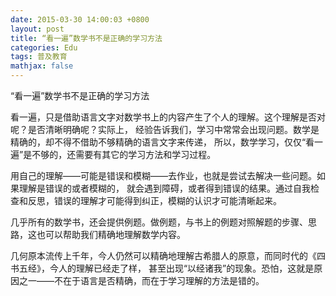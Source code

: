 ```yaml
---
date: 2015-03-30 14:00:03 +0800
layout: post
title: “看一遍”数学书不是正确的学习方法
categories: Edu
tags: 普及教育
mathjax: false
---
```


“看一遍”数学书不是正确的学习方法

看一遍，只是借助语言文字对数学书上的内容产生了个人的理解。这个理解是否对呢？是否清晰明确呢？实际上，
经验告诉我们，学习中常常会出现问题。数学是精确的，却不得不借助不够精确的语言文字来传递，
所以，数学学习，仅仅“看一遍”是不够的，还需要有其它的学习方法和学习过程。

用自己的理解——可能是错误和模糊——去作业，也就是尝试去解决一些问题。如果理解是错误的或者模糊的，
就会遇到障碍，或者得到错误的结果。通过自我检查和反思，错误的理解才可能得到纠正，模糊的认识才可能清晰起来。

几乎所有的数学书，还会提供例题。做例题，与书上的例题对照解题的步骤、思路，这也可以帮助我们精确地理解数学内容。

几何原本流传上千年，今人仍然可以精确地理解古希腊人的原意，而同时代的《四书五经》，今人的理解已经走了样，
甚至出现“以经诸我”的现象。恐怕，这就是原因之一——不在于语言是否精确，而在于学习理解的方法是错的。

